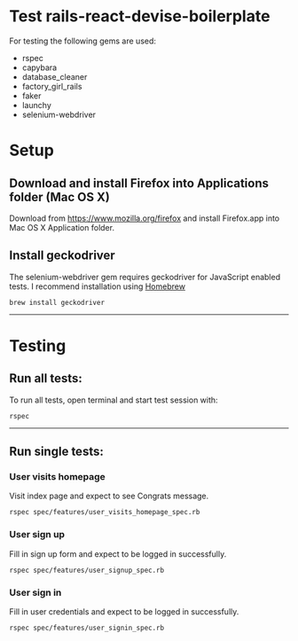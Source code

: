 # Test rails-react-devise-boilerplate

For testing the following gems are used:

* rspec
* capybara
* database_cleaner
* factory_girl_rails
* faker
* launchy
* selenium-webdriver


# Setup

## Download and install Firefox into Applications folder (Mac OS X)
Download from https://www.mozilla.org/firefox and install Firefox.app into Mac OS X Application folder.

## Install geckodriver
The selenium-webdriver gem requires geckodriver for JavaScript enabled tests.
I recommend installation using [Homebrew](http://brew.sh/)
```
brew install geckodriver
```


---

# Testing

## Run all tests:

To run all tests, open terminal and start test session with:
```
rspec
```

---

## Run single tests:

### User visits homepage
Visit index page and expect to see Congrats message.
```
rspec spec/features/user_visits_homepage_spec.rb
```

### User sign up
Fill in sign up form and expect to be logged in successfully.
```
rspec spec/features/user_signup_spec.rb
```

### User sign in
Fill in user credentials and expect to be logged in successfully.
```
rspec spec/features/user_signin_spec.rb
```
